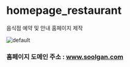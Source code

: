 # homepage_restaurant
음식점 예약 및 안내 홈페이지 제작

![default](https://user-images.githubusercontent.com/34204786/52930275-25410680-338b-11e9-8e21-16aa590a6fb6.PNG)

### 홈페이지 도메인 주소 : www.soolgan.com
